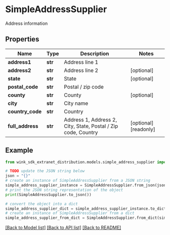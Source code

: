 # SimpleAddressSupplier

Address information

## Properties

Name | Type | Description | Notes
------------ | ------------- | ------------- | -------------
**address1** | **str** | Address line 1 | 
**address2** | **str** | Address line 2 | [optional] 
**state** | **str** | State | [optional] 
**postal_code** | **str** | Postal / zip code | 
**county** | **str** | County | [optional] 
**city** | **str** | City name | 
**country_code** | **str** | Country | 
**full_address** | **str** | Address 1, Address 2, City, State, Postal / Zip code, Country | [optional] [readonly] 

## Example

```python
from wink_sdk_extranet_distribution.models.simple_address_supplier import SimpleAddressSupplier

# TODO update the JSON string below
json = "{}"
# create an instance of SimpleAddressSupplier from a JSON string
simple_address_supplier_instance = SimpleAddressSupplier.from_json(json)
# print the JSON string representation of the object
print(SimpleAddressSupplier.to_json())

# convert the object into a dict
simple_address_supplier_dict = simple_address_supplier_instance.to_dict()
# create an instance of SimpleAddressSupplier from a dict
simple_address_supplier_from_dict = SimpleAddressSupplier.from_dict(simple_address_supplier_dict)
```
[[Back to Model list]](../README.md#documentation-for-models) [[Back to API list]](../README.md#documentation-for-api-endpoints) [[Back to README]](../README.md)


